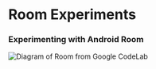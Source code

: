 # Room Experiments
<h3>Experimenting with Android Room</h3>

![Diagram of Room from Google CodeLab](https://codelabs.developers.google.com/codelabs/android-room-with-a-view/img/3840395bfb3980b8.png)

